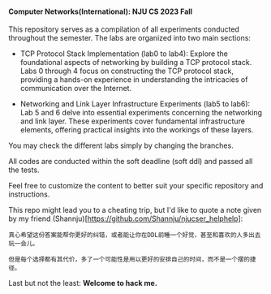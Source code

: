 #### Computer Networks(International): NJU CS 2023 Fall

This repository serves as a compilation of all experiments conducted throughout the semester. The labs are organized into two main sections:

* TCP Protocol Stack Implementation (lab0 to lab4): Explore the foundational aspects of networking by building a TCP protocol stack. Labs 0 through 4 focus on constructing the TCP protocol stack, providing a hands-on experience in understanding the intricacies of communication over the Internet.

* Networking and Link Layer Infrastructure Experiments (lab5 to lab6): Lab 5 and 6 delve into essential experiments concerning the networking and link layer. These experiments cover fundamental infrastructure elements, offering practical insights into the workings of these layers.

You may check the different labs simply by changing the branches.

All codes are conducted within the soft deadline (soft ddl) and passed all the tests.

Feel free to customize the content to better suit your specific repository and instructions.

This repo might lead you to a cheating trip, but I'd like to quote a note given by my friend (Shannju)[https://github.com/Shannju/njucser_helphelp]:

```text
真心希望这份答案能帮你更好的纠错，或者能让你在DDL前睡一个好觉，甚至和喜欢的人多出去玩一会儿。

但是每个选择都有其代价，多了一个可能性是用以更好的安排自己的时间，而不是一个摆的捷径。
```


Last but not the least: **Welcome to hack me.**